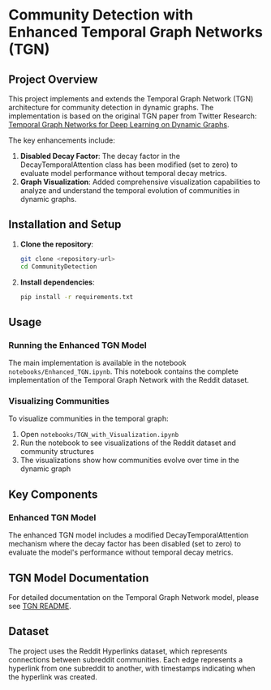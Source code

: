 # Community Detection with Enhanced Temporal Graph Networks (TGN)

## Project Overview

This project implements and extends the Temporal Graph Network (TGN) architecture for community detection in dynamic graphs. The implementation is based on the original TGN paper from Twitter Research: [Temporal Graph Networks for Deep Learning on Dynamic Graphs](https://arxiv.org/abs/2006.10637).

The key enhancements include:

1. **Disabled Decay Factor**: The decay factor in the DecayTemporalAttention class has been modified (set to zero) to evaluate model performance without temporal decay metrics.
2. **Graph Visualization**: Added comprehensive visualization capabilities to analyze and understand the temporal evolution of communities in dynamic graphs.

## Installation and Setup

1. **Clone the repository**:

   ```bash
   git clone <repository-url>
   cd CommunityDetection
   ```

2. **Install dependencies**:

   ```bash
   pip install -r requirements.txt
   ```

## Usage

### Running the Enhanced TGN Model

The main implementation is available in the notebook `notebooks/Enhanced_TGN.ipynb`. This notebook contains the complete implementation of the Temporal Graph Network with the Reddit dataset.

### Visualizing Communities

To visualize communities in the temporal graph:

1. Open `notebooks/TGN_with_Visualization.ipynb`
2. Run the notebook to see visualizations of the Reddit dataset and community structures
3. The visualizations show how communities evolve over time in the dynamic graph

## Key Components

### Enhanced TGN Model

The enhanced TGN model includes a modified DecayTemporalAttention mechanism where the decay factor has been disabled (set to zero) to evaluate the model's performance without temporal decay metrics.

## TGN Model Documentation

For detailed documentation on the Temporal Graph Network model, please see [TGN README](docs/README_TGN.md).

## Dataset

The project uses the Reddit Hyperlinks dataset, which represents connections between subreddit communities. Each edge represents a hyperlink from one subreddit to another, with timestamps indicating when the hyperlink was created.
